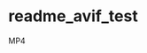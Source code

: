 # readme_avif_test

MP4
[](https://github.com/user-attachments/assets/188ed740-2c05-4c5b-8c42-7bb5ee3fbcb8)

